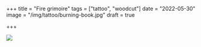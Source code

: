 +++
title = "Fire grimoire"
tags = ["tattoo", "woodcut"]
date = "2022-05-30"
image = "/img/tattoo/burning-book.jpg"
draft = true 

+++

![](/img/tattoo/fire-book.jpg)

